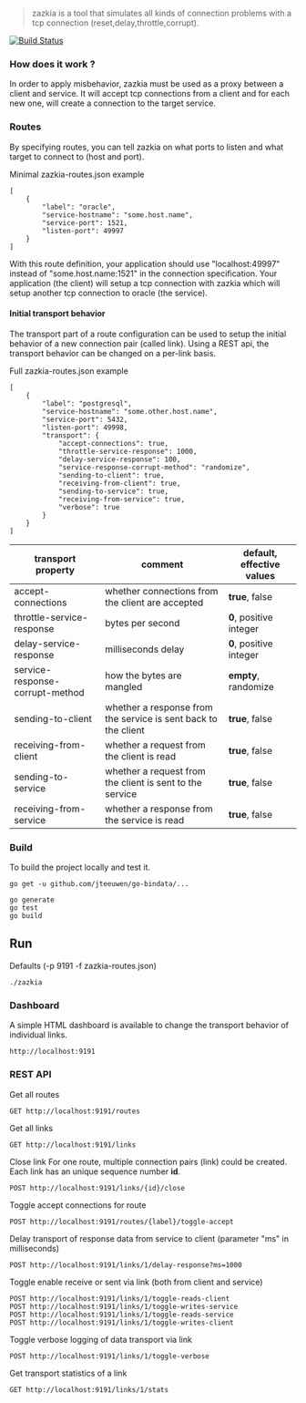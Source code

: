 > zazkia
is a tool that simulates all kinds of connection problems with a tcp connection (reset,delay,throttle,corrupt).

[![Build Status](https://travis-ci.org/emicklei/zazkia.png)](https://travis-ci.org/emicklei/zazkia)

### How does it work ?
In order to apply misbehavior, zazkia must be used as a proxy between a client and service.
It will accept tcp connections from a client and for each new one, will create a connection to the target service.

### Routes
By specifying routes, you can tell zazkia on what ports to listen and what target to connect to (host and port).

Minimal zazkia-routes.json example

	[
	    {
	        "label": "oracle",
	        "service-hostname": "some.host.name",
	        "service-port": 1521,
	        "listen-port": 49997
	    }
	]

With this route definition, your application should use "localhost:49997" instead of "some.host.name:1521" in the connection specification.
Your application (the client) will setup a tcp connection with zazkia which will setup another tcp connection to oracle (the service).

#### Initial transport behavior
The transport part of a route configuration can be used to setup the initial behavior of a new connection pair (called link).
Using a REST api, the transport behavior can be changed on a per-link basis.

Full zazkia-routes.json example

	[
	    {
	        "label": "postgresql",
	        "service-hostname": "some.other.host.name",
	        "service-port": 5432,
	        "listen-port": 49998,
	        "transport": {
				"accept-connections": true,
				"throttle-service-response": 1000,
				"delay-service-response": 100,
				"service-response-corrupt-method": "randomize",
				"sending-to-client": true,
				"receiving-from-client": true,
				"sending-to-service": true,
				"receiving-from-service": true,
				"verbose": true
	        }
	    }
	]

| transport property | comment | default, effective values |
|-----------|---------|--------|
| accept-connections | whether connections from the client are accepted | **true**, false |
| throttle-service-response | bytes per second | **0**, positive integer |
| delay-service-response | milliseconds delay | **0**, positive integer |
| service-response-corrupt-method | how the bytes are mangled | **empty**, randomize |
| sending-to-client | whether a response from the service is sent back to the client | **true**, false |
| receiving-from-client | whether a request from the client is read | **true**, false |
| sending-to-service | whether a request from the client is sent to the service | **true**, false |
| receiving-from-service | whether a response from the service is read | **true**, false |

### Build

To build the project locally and test it.

	go get -u github.com/jteeuwen/go-bindata/...

	go generate
	go test
	go build

## Run

Defaults (-p 9191 -f zazkia-routes.json)

	./zazkia

### Dashboard
A simple HTML dashboard is available to change the transport behavior of individual links.

	http://localhost:9191
	
	
### REST API

Get all routes

	GET http://localhost:9191/routes

Get all links

	GET http://localhost:9191/links
	

Close link
For one route, multiple connection pairs (link) could be created. Each link has an unique sequence number **id**.

	POST http://localhost:9191/links/{id}/close
	
Toggle accept connections for route

	POST http://localhost:9191/routes/{label}/toggle-accept
		

Delay transport of response data from service to client (parameter "ms" in milliseconds)

	POST http://localhost:9191/links/1/delay-response?ms=1000

	
Toggle enable receive or sent via link (both from client and service)	

	POST http://localhost:9191/links/1/toggle-reads-client
	POST http://localhost:9191/links/1/toggle-writes-service
	POST http://localhost:9191/links/1/toggle-reads-service
	POST http://localhost:9191/links/1/toggle-writes-client	


Toggle verbose logging of data transport via link

	POST http://localhost:9191/links/1/toggle-verbose

		
Get transport statistics of a link

	GET http://localhost:9191/links/1/stats
	